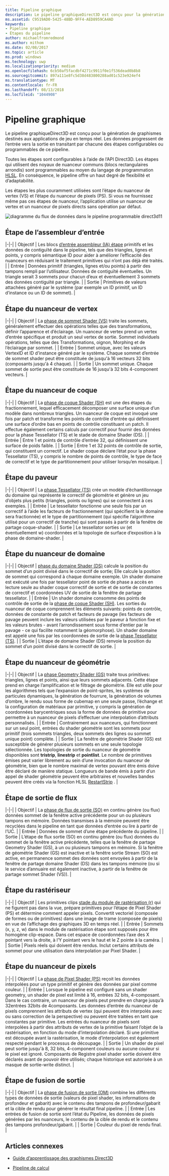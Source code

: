 ```yaml
---
title: Pipeline graphique
description: Le pipeline graphiqueDirect3D est conçu pour la génération de graphismes destinés aux applications de jeu en temps réel. Les données progressent de l’entrée vers la sortie en transitant par chacune des étapes configurables ou programmables de ce pipeline.
ms.assetid: C9519AD0-5425-48BD-9FF4-AED8959CA4AD
keywords:
- Pipeline graphique
- Étapes du pipeline
author: michaelfromredmond
ms.author: mithom
ms.date: 02/08/2017
ms.topic: article
ms.prod: windows
ms.technology: uwp
ms.localizationpriority: medium
ms.openlocfilehash: 6cb50af5facdbf4271c9911f0e1f536dead0b8b8
ms.sourcegitcommit: 897a111e8fc5d38d483800288ad01c523e924ef4
ms.translationtype: MT
ms.contentlocale: fr-FR
ms.lasthandoff: 08/13/2018
ms.locfileid: "1044908"
---
```

# <a name="graphics-pipeline"></a>Pipeline graphique


Le pipeline graphiqueDirect3D est conçu pour la génération de graphismes destinés aux applications de jeu en temps réel. Les données progressent de l’entrée vers la sortie en transitant par chacune des étapes configurables ou programmables de ce pipeline.

Toutes les étapes sont configurables à l’aide de l’API Direct3D. Les étapes qui utilisent des noyaux de nuanceur communs (blocs rectangulaires arrondis) sont programmables au moyen du langage de programmation [HLSL](https://msdn.microsoft.com/library/windows/desktop/bb509561). En conséquence, le pipeline offre un haut degré de flexibilité et d’adaptabilité.

Les étapes les plus couramment utilisées sont l’étape du nuanceur de vertex (VS) et l’étape du nuanceur de pixels (PS). Si vous ne fournissez même pas ces étapes de nuanceur, l’application utilise un nuanceur de vertex et un nuanceur de pixels directs sans opération par défaut.

![diagramme du flux de données dans le pipeline programmable direct3d11](images/d3d11-pipeline-stages.jpg)

## <a name="input-assembler-stage"></a>Étape de l’assembleur d’entrée

|-|-| | Objectif | Les blocs [d’entrée assembleur (IA) étape](input-assembler-stage--ia-.md) primitifs et les données de contiguïté dans le pipeline, tels que des triangles, lignes et points, y compris sémantique ID pour aider à améliorer l’efficacité des nuanceurs en réduisant le traitement primitives qui n’ont pas déjà été traités. | | Entrée | Données primitif (triangles, lignes et/ou points) à partir des tampons rempli par l’utilisateur. Données de contiguïté éventuelles. Un triangle serait 3 sommets pour chacun d’eux et éventuellement 3 sommets des données contiguïté par triangle. | | Sortie | Primitives de valeurs attachées généré par le système (par exemple un ID primitif, un ID d’instance ou un ID de sommet). |

## <a name="vertex-shader-stage"></a>Étape du nuanceur de vertex

|-|-| | Objectif | La [phase de sommet Shader (VS)](vertex-shader-stage--vs-.md) traite les sommets, généralement effectuer des opérations telles que des transformations, définir l’apparence et d’éclairage. Un nuanceur de vertex prend un vertex d’entrée spécifique et produit un seul vertex de sortie. Sommet individuels opérations, telles que des Transformations, oignon, Morphing et de l’éclairage par sommet. | | Entrée | Sommet unique, avec les valeurs VertexID et ID d’instance généré par le système. Chaque sommet d’entrée de sommet shader peut être constituée de jusqu'à 16 vecteurs 32 bits (composants jusqu'à 4 chaque). | | Sortie | Un sommet unique. Chaque sommet de sortie peut être constituée de 16 jusqu'à 32 bits 4-component vecteurs. |
 
## <a name="hull-shader-stage"></a>Étape du nuanceur de coque
 
|-|-| | Objectif | La [phase de coque Shader (SH)](hull-shader-stage--hs-.md) est une des étapes du fractionnement, lequel efficacement décomposer une surface unique d’un modèle dans nombreux triangles. Un nuanceur de coque est invoqué une fois par patch et transforme les points de contrôle d’entrée qui définissent une surface d’ordre bas en points de contrôle constituant un patch. Il effectue également certains calculs par correctif pour fournir des données pour la phase Tessellator (TS) et le stade de domaine Shader (DS). | | Entrée | Entre 1 et points de contrôle d’entrée 32, qui définissent une surface de poids faible. | | Sortie | Entre 1 et 32 points de contrôle de sortie, qui constituent un correctif. Le shader coque déclare l’état pour la phase Tessellator (TS), y compris le nombre de points de contrôle, le type de face de correctif et le type de partitionnement pour utiliser lorsqu’en mosaïque. |

## <a name="tessellator-stage"></a>Étape du paveur

|-|-| | Objectif | La [phase Tessellator (TS)](tessellator-stage--ts-.md) crée un modèle d’échantillonnage du domaine qui représente le correctif de géométrie et génère un jeu d’objets plus petits (triangles, points ou lignes) qui se connectent à ces exemples. | | Entrée | Le tessellator fonctionne une seule fois par un correctif à l’aide les facteurs de fractionnement (qui spécifient la le domaine sera fractionnée) et le type de partitionnement (qui spécifie l’algorithme utilisé pour un correctif de tranche) qui sont passés à partir de la fenêtre de partage coque-shader. | | Sortie | Le tessellator sorties uv (et éventuellement w) coordonnées et la topologie de surface d’exposition à la phase de domaine-shader. |

## <a name="domain-shader-stage"></a>Étape du nuanceur de domaine

|-|-| | Objectif | [phase du domaine Shader (DS)](domain-shader-stage--ds-.md) calcule la position du sommet d’un point divisé dans le correctif de sortie; Elle calcule la position de sommet qui correspond à chaque domaine exemple. Un shader domaine est exécuté une fois par tessellator point de sortie de phase a accès en lecture seule au shader coque correctif de sortie et de sortie de constantes de correctif et coordonnées UV de sortie de la fenêtre de partage tessellator. | | Entrée | Un shader domaine consomme des points de contrôle de sortie de la [phase de coque Shader (SH)](hull-shader-stage--hs-.md). Les sorties du nuanceur de coque comprennent les éléments suivants: points de contrôle, données de constante de patch et facteurs de pavage (les facteurs de pavage peuvent inclure les valeurs utilisées par le paveur à fonction fixe et les valeurs brutes - avant l’arrondissement sous forme d’entier par le pavage - ce qui facilite notamment la géomorphose). Un shader domaine est appelé une fois par les coordonnées de sortie de la [phase Tessellator (TS)](tessellator-stage--ts-.md). | | Sortie | L’étape de domaine Shader (DS) renvoie la position du sommet d’un point divisé dans le correctif de sortie. |

## <a name="geometry-shader-stage"></a>Étape du nuanceur de géométrie

|-|-| | Objectif | La [phase Geometry Shader (GS)](geometry-shader-stage--gs-.md) traite tous primitives: triangles, lignes et points, ainsi que leurs sommets adjacents. Cette étape prend en charge l’amplification et le filtrage de géométrie. Elle est utile pour les algorithmes tels que l’expansion de point-sprites, les systèmes de particules dynamiques, la génération de fourrure, la génération de volumes d’ombre, le rendu sous forme de cubemap en une seule passe, l’échange et la configuration de matériaux par primitive, y compris la génération de coordonnées barycentriques sous la forme de données de primitive pour permettre à un nuanceur de pixels d’effectuer une interpolation d’attributs personnalisés. | | Entrée | Contrairement aux nuanceurs, qui fonctionnent sur un seul point, entrées du shader géométrie sont les sommets pour primitif (trois sommets triangles, deux sommets des lignes ou sommet unique point) complète. | | Sortie | La fenêtre de géométrie Shader (GS) est susceptible de générer plusieurs sommets en une seule topologie sélectionnée. Les topologies de sortie du nuanceur de géométrie disponibles sont <strong>tristrip</strong>, <strong>linestrip</strong> et <strong>pointlist</strong>. Le nombre de primitives émises peut varier librement au sein d’une invocation du nuanceur de géométrie, bien que le nombre maximal de vertex pouvant être émis doive être déclaré de manière statique. Longueurs de bande émis à partir d’un appel de shader géométrie peuvent être arbitraires et nouvelles bandes peuvent être créés via la fonction HLSL [RestartStrip](https://msdn.microsoft.com/library/windows/desktop/bb509660) . |

## <a name="stream-output-stage"></a>Étape de sortie de flux

|-|-| | Objectif | La [phase de flux de sortie (SO)](stream-output-stage--so-.md) en continu génère (ou flux) données sommet de la fenêtre active précédente pour un ou plusieurs tampons en mémoire. Données transmises à la mémoire peuvent être recyclées dans le pipeline en tant que données d’entrée ou lire à partir de l’UC. | | Entrée | Données de sommet d’une étape précédente du pipeline. | | Sortie | L’étape de flux sortie (SO) en continu génère (ou flux) données du sommet de la fenêtre active précédente, telles que la fenêtre de partage Geometry Shader (GS), à un ou plusieurs tampons en mémoire. Si la fenêtre de géométrie Shader (GS) est inactive et la fenêtre sortie Stream (SO) est active, en permanence sommet des données sont envoyées à partir de la fenêtre de partage domaine Shader (DS) dans les tampons mémoire (ou si le service d’annuaire est également inactive, à partir de la fenêtre de partage sommet Shader (VS)). |

## <a name="rasterizer-stage"></a>Étape du rastériseur

|-|-| | Objectif | Les primitives clips [stade du module de rastérisation (r)](rasterizer-stage--rs-.md) qui ne figurent pas dans la vue, prépare primitives pour l’étape de Pixel Shader (PS) et détermine comment appeler pixels. Convertit vectoriel (composée de formes ou de primitives) dans une image de trame (composée de pixels) en vue de l’affichage des graphiques 3D en temps réel. | | Entrée | Sommets (x, y, z, w) dans le module de rastérisation étape sont supposés pour être homogène clip-espace. Dans cet espace de coordonnées l’axe des X pointant vers la droite, à l’Y pointant vers le haut et le Z pointe à la caméra. | | Sortie | Pixels réels qui doivent être rendus. Inclut certains attributs de sommet pour une utilisation dans interpolation par Pixel Shader. |

## <a name="pixel-shader-stage"></a>Étape du nuanceur de pixels
 
|-|-| | Objectif | La [phase de Pixel Shader (PS)](pixel-shader-stage--ps-.md) reçoit les données interpolées pour un type primitif et génère des données par pixel comme couleur. | | Entrée | Lorsque le pipeline est configuré sans un shader geometry, un shader de pixel est limité à 16, entrées 32 bits, 4-composant. Dans le cas contraire, un nuanceur de pixels peut prendre en charge jusqu’à 32entrées 32bits de 4composants. Les données d’entrée du nuanceur de pixels comprennent les attributs de vertex (qui peuvent être interpolés avec ou sans correction de la perspective) ou peuvent être traitées en tant que constantes par primitive. Les entrées du nuanceur de pixels sont interpolées à partir des attributs de vertex de la primitive faisant l’objet de la rastérisation, en fonction du mode d’interpolation déclaré. Si une primitive est découpée avant la rastérisation, le mode d’interpolation est également respecté pendant le processus de découpage. | | Sortie | Un shader de pixel peut sortie jusqu'à 8, 32 bits, 4-component couleurs ou aucune couleur si le pixel est ignoré. Composants de Registre pixel shader sortie doivent être déclarés avant de pouvoir être utilisés; chaque historique est autorisée à un masque de sortie-write distinct. |

## <a name="output-merger-stage"></a>Étape de fusion de sortie
 
|-|-| | Objectif | La [phase de fusion de sortie (OM)](output-merger-stage--om-.md) combine les différents types de données de sortie (valeurs de pixel shader, les informations de profondeur et gabarit) avec le contenu des tampons de profondeur/gabarit et la cible de rendu pour générer le résultat final pipeline. | | Entrée | Les entrées de fusion de sortie sont l’état du Pipeline, les données de pixels générées par les nuanceurs, le contenu de la cible de rendu et le contenu des tampons profondeur/gabarit. | | Sortie | Couleur du pixel de rendu final. |

## <a name="related-topics"></a>Articles connexes

- [Guide d’apprentissage des graphismes Direct3D](index.md)

- [Pipeline de calcul](compute-pipeline.md)
